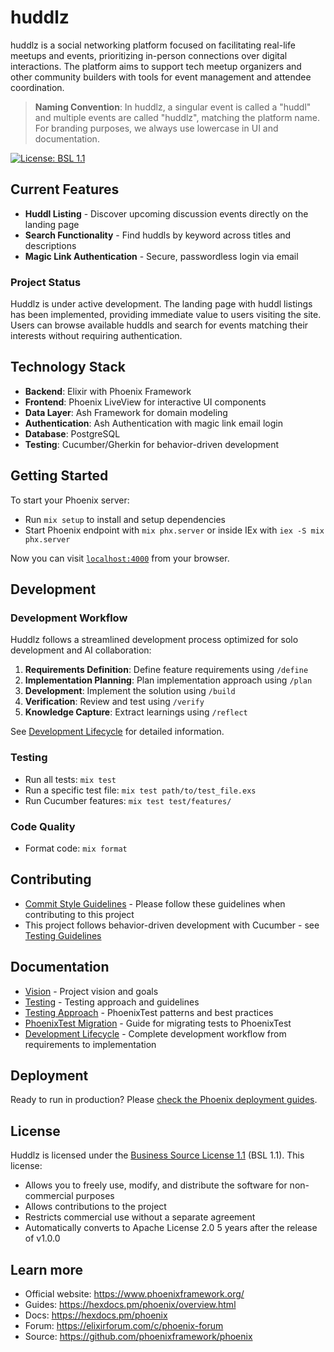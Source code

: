 # huddlz

huddlz is a social networking platform focused on facilitating real-life meetups and events, prioritizing in-person connections over digital interactions. The platform aims to support tech meetup organizers and other community builders with tools for event management and attendee coordination.

> **Naming Convention**: In huddlz, a singular event is called a "huddl" and multiple events are called "huddlz", matching the platform name. For branding purposes, we always use lowercase in UI and documentation.

[![License: BSL 1.1](https://img.shields.io/badge/License-BSL%201.1-blue.svg)](LICENSE.md)

## Current Features

- **Huddl Listing** - Discover upcoming discussion events directly on the landing page
- **Search Functionality** - Find huddls by keyword across titles and descriptions
- **Magic Link Authentication** - Secure, passwordless login via email

### Project Status

Huddlz is under active development. The landing page with huddl listings has been implemented, providing immediate value to users visiting the site. Users can browse available huddls and search for events matching their interests without requiring authentication.

## Technology Stack

- **Backend**: Elixir with Phoenix Framework
- **Frontend**: Phoenix LiveView for interactive UI components
- **Data Layer**: Ash Framework for domain modeling
- **Authentication**: Ash Authentication with magic link email login
- **Database**: PostgreSQL
- **Testing**: Cucumber/Gherkin for behavior-driven development

## Getting Started

To start your Phoenix server:

* Run `mix setup` to install and setup dependencies
* Start Phoenix endpoint with `mix phx.server` or inside IEx with `iex -S mix phx.server`

Now you can visit [`localhost:4000`](http://localhost:4000) from your browser.

## Development

### Development Workflow

Huddlz follows a streamlined development process optimized for solo development and AI collaboration:

1. **Requirements Definition**: Define feature requirements using `/define`
2. **Implementation Planning**: Plan implementation approach using `/plan`
3. **Development**: Implement the solution using `/build`
4. **Verification**: Review and test using `/verify`
5. **Knowledge Capture**: Extract learnings using `/reflect`

See [Development Lifecycle](docs/development_lifecycle.md) for detailed information.

### Testing

* Run all tests: `mix test`
* Run a specific test file: `mix test path/to/test_file.exs`
* Run Cucumber features: `mix test test/features/`

### Code Quality

* Format code: `mix format`

## Contributing

* [Commit Style Guidelines](docs/commit-style.md) - Please follow these guidelines when contributing to this project
* This project follows behavior-driven development with Cucumber - see [Testing Guidelines](docs/testing.md)

## Documentation

* [Vision](docs/vision.md) - Project vision and goals
* [Testing](docs/testing.md) - Testing approach and guidelines
* [Testing Approach](docs/testing_approach.md) - PhoenixTest patterns and best practices
* [PhoenixTest Migration](docs/phoenix_test_migration.md) - Guide for migrating tests to PhoenixTest
* [Development Lifecycle](docs/development_lifecycle.md) - Complete development workflow from requirements to implementation

## Deployment

Ready to run in production? Please [check the Phoenix deployment guides](https://hexdocs.pm/phoenix/deployment.html).

## License

Huddlz is licensed under the [Business Source License 1.1](LICENSE.md) (BSL 1.1). This license:

* Allows you to freely use, modify, and distribute the software for non-commercial purposes
* Allows contributions to the project
* Restricts commercial use without a separate agreement
* Automatically converts to Apache License 2.0 5 years after the release of v1.0.0

## Learn more

* Official website: https://www.phoenixframework.org/
* Guides: https://hexdocs.pm/phoenix/overview.html
* Docs: https://hexdocs.pm/phoenix
* Forum: https://elixirforum.com/c/phoenix-forum
* Source: https://github.com/phoenixframework/phoenix
